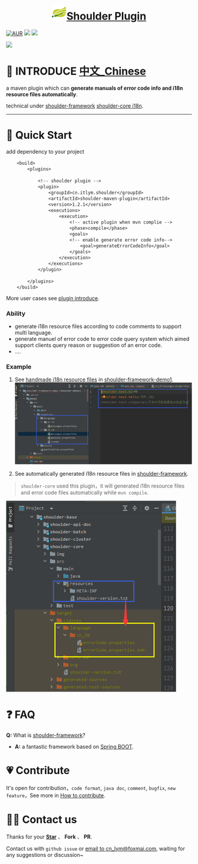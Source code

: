 <h1 align="center"><img src="doc/img/logo.png" height="40" width="40" /><a href="https://github.com/ChinaLym/shoulder-plugins" target="_blank">Shoulder Plugin</a></h1>

[![AUR](https://img.shields.io/badge/license-Apache%20License%202.0-yellow.svg)](https://github.com/ChinaLym/shoulder-framework)
[![](https://img.shields.io/badge/Author-lym-yellow.svg)](https://github.com/ChinaLym)
[![](https://img.shields.io/badge/CICD-PASS-green.svg)](https://github.com/ChinaLym/shoulder-framework)

[![](https://img.shields.io/badge/Latest%20Version-1.2.1-blue.svg)](https://github.com/ChinaLym/shoulder-plugins)

# 📖 INTRODUCE [中文_Chinese](README_ZH)
a maven plugin which can **generate manuals of error code info and i18n resource files automatically**.

technical under [shoulder-framework](https://github.com/ChinaLym/shoulder-framework) [shoulder-core i18n](https://github.com/ChinaLym/shoulder-framework/blob/master/shoulder-build/shoulder-base/shoulder-core/README.md#%E7%BF%BB%E8%AF%91%E4%B8%8E%E5%A4%9A%E8%AF%AD%E8%A8%80).

---

# 🚀 Quick Start

add dependency to your project
```
    <build>
        <plugins>
        
            <!-- shoulder plugin -->
            <plugin>
                <groupId>cn.itlym.shoulder</groupId>
                <artifactId>shoulder-maven-plugin</artifactId>
                <version>1.2.1</version>
                <executions>
                    <execution>
                        <!-- active plugin when mvn complie -->
                        <phase>compile</phase>
                        <goals>
                        <!-- enable generate error code info-->
                            <goal>generateErrorCodeInfo</goal>
                        </goals>
                    </execution>
                </executions>
            </plugin>
            
        </plugins>
    </build>
```

More user cases see [plugin introduce](plugins/errcode-maven-plugin/README.MD).

### Ability

- generate i18n resource files according to code comments to support multi language.
- generate manuel of error code to error code query system which aimed support clients query reason or suggestion of an error code. 
- ....

### Example

1. See [handmade i18n resource files](https://github.com/ChinaLym/shoulder-framework-demo/blob/main/demo1/src/main/resources/language/zh_CN/messages.properties)  in [shoulder-framework-demo1](https://github.com/ChinaLym/shoulder-framework-demo/tree/main/demo1).
   ![manual.png](doc/img/manual.png)

2. See automatically generated i18n resource files in [shoulder-framework](https://github.com/ChinaLym/shoulder-framework/blob/master/shoulder-build/shoulder-base/shoulder-core/pom.xml).

> `shoulder-core` used this plugin，it will generated i18n resource files and error code files automatically while `mvn compile`.

![shoulder-usecase.png](doc/img/shoulder-usecase.png)

# ❓ FAQ

**Q:** What is [shoulder-framework](https://github.com/ChinaLym/shoulder-framework)?
- **A:** a fantastic framework based on [Spring BOOT](https://github.com/spring-projects/spring-boot).

# 💗 Contribute

It's open for contribution，`code format`, `java doc`, `comment`, `bugfix`, `new feature`，See more in [How to contribute](CONTRIBUTING.MD).

# 🤝🏼 Contact us

Thanks for your **[Star](https://gitee.com/ChinaLym/shoulder-framework/star)** 、 **Fork** 、 **PR**.

Contact us with `github issue` or [email to cn_lym@foxmai.com](mailto:cn_lym@foxmai.com), waiting for any suggestions or discussion~
